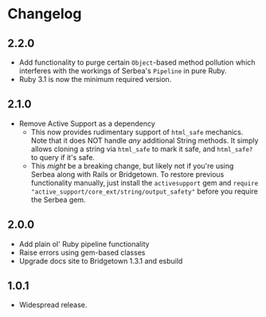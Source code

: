 # Changelog

## 2.2.0

- Add functionality to purge certain `Object`-based method pollution which interferes with the workings of Serbea's `Pipeline` in pure Ruby.
- Ruby 3.1 is now the minimum required version.

## 2.1.0

- Remove Active Support as a dependency
  - This now provides rudimentary support of `html_safe` mechanics. Note that
    it does NOT handle _any_ additional String methods. It simply allows cloning a string via `html_safe` to mark it safe, and `html_safe?` to query if it's safe.
  - This _might_ be a breaking change, but likely not if you're using Serbea along with Rails or Bridgetown. To restore previous functionality manually, just install the `activesupport` gem and `require "active_support/core_ext/string/output_safety"` before you require the Serbea gem.

## 2.0.0

- Add plain ol' Ruby pipeline functionality
- Raise errors using gem-based classes
- Upgrade docs site to Bridgetown 1.3.1 and esbuild

## 1.0.1

- Widespread release.
